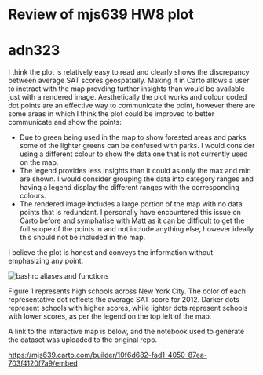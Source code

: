 # Review of mjs639 HW8 plot
# adn323

I think the plot is relatively easy to read and clearly shows the discrepancy between average SAT scores geospatially. Making it in Carto allows a user to inetract with the map provding further insights than would be available just with a rendered image. Aesthetically the plot works and colour coded dot points are an effective way to communicate the point, however there are some areas in which I think the plot could be improved to better communicate and show the points:
* Due to green being used in the map to show forested areas and parks some of the lighter greens can be confused with parks. I would consider using a different colour to show the data one that is not currently used on the map. 
* The legend provides less insights than it could as only the max and min are shown. I would consider grouping the data into category ranges and having a legend display the different ranges with the corresponding colours.
* The rendered image includes a large portion of the map with no data points that is redundant. I personally have encountered this issue on Carto before and symphatise with Matt as it can be difficult to get the full scope of the points in and not include anything else, however ideally this should not be included in the map.

I believe the plot is honest and conveys the information without emphasizing any point.

![bashrc aliases and functions](https://raw.githubusercontent.com/mjs639/PUI2017_mjs639/master/CUSP%20Screenshots/Screen%20Shot%202017-11-11%20at%204.49.07%20PM.png)


Figure 1 represents high schools across New York City. The color of each representative dot reflects the average SAT score for 2012. Darker dots represent schools with higher scores, while lighter dots represent schools with lower scores, as per the legend on the top left of the map. 

A link to the interactive map is below, and the notebook used to generate the dataset was uploaded to the original repo.

https://mjs639.carto.com/builder/10f6d682-fad1-4050-87ea-703f4120f7a9/embed
